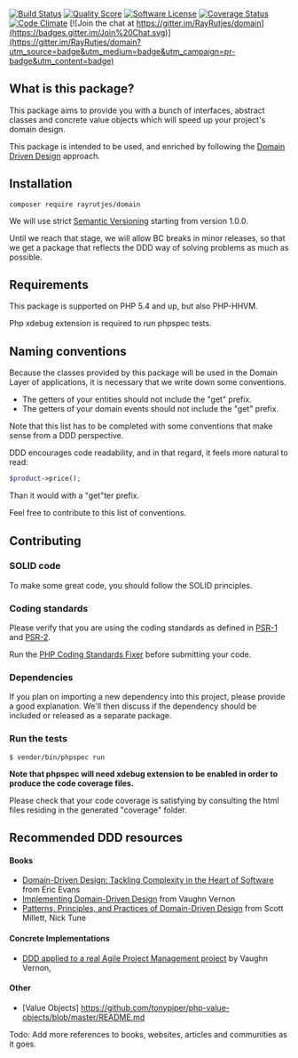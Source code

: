 [![Build Status](https://img.shields.io/travis/RayRutjes/domain/master.svg?style=flat-square)](https://travis-ci.org/RayRutjes/domain)
[![Quality Score](https://img.shields.io/scrutinizer/g/RayRutjes/domain.svg?style=flat-square)](https://scrutinizer-ci.com/g/RayRutjes/domain)
[![Software License](https://img.shields.io/badge/license-MIT-brightgreen.svg?style=flat-square)](LICENSE.md)
[![Coverage Status](https://img.shields.io/scrutinizer/coverage/g/RayRutjes/domain.svg?style=flat-square)](https://scrutinizer-ci.com/g/RayRutjes/domain/code-structure)
[![Code Climate](https://img.shields.io/codeclimate/github/RayRutjes/domain.svg?style=flat-square)](https://codeclimate.com/github/RayRutjes/domain/code)
[![Join the chat at https://gitter.im/RayRutjes/domain](https://badges.gitter.im/Join%20Chat.svg)](https://gitter.im/RayRutjes/domain?utm_source=badge&utm_medium=badge&utm_campaign=pr-badge&utm_content=badge)

What is this package?
---------------------

This package aims to provide you with a bunch of interfaces, abstract classes and concrete value objects which will speed up
your project's domain design.

This package is intended to be used, and enriched by following the [Domain Driven Design](http://en.wikipedia.org/wiki/Domain-driven_design) approach.


Installation
------------
```
composer require rayrutjes/domain
```

We will use strict [Semantic Versioning](http://semver.org/) starting from version 1.0.0.

Until we reach that stage, we will allow BC breaks in minor releases, so that we get a package that reflects the DDD way of solving problems as much as possible.


Requirements
------------

This package is supported on PHP 5.4 and up, but also PHP-HHVM.

Php xdebug extension is required to run phpspec tests.

Naming conventions
------------------

Because the classes provided by this package will be used in the Domain Layer of applications,
it is necessary that we write down some conventions.

* The getters of your entities should not include the "get" prefix.
* The getters of your domain events should not include the "get" prefix.

Note that this list has to be completed with some conventions that make sense from a DDD perspective.

DDD encourages code readability, and in that regard, it feels more natural to read:
```php
$product->price();
```
Than it would with a "get"ter prefix.

Feel free to contribute to this list of conventions.


Contributing
------------

### SOLID code

To make some great code, you should follow the SOLID principles.

### Coding standards

Please verify that you are using the coding standards as defined in [PSR-1](http://www.php-fig.org/psr/psr-1/) and [PSR-2](http://www.php-fig.org/psr/psr-2/).

Run the [PHP Coding Standards Fixer](http://cs.sensiolabs.org/) before submitting your code.

### Dependencies

If you plan on importing a new dependency into this project, please provide a good explanation. We'll then discuss if the dependency should be included
or released as a separate package.

### Run the tests
```
$ vendor/bin/phpspec run
```
**Note that phpspec will need xdebug extension to be enabled in order to produce the code coverage files.**

Please check that your code coverage is satisfying by consulting the html files residing in the generated "coverage" folder.

Recommended DDD resources
-------------------------

#### Books

* [Domain-Driven Design: Tackling Complexity in the Heart of Software](http://www.amazon.fr/Domain-Driven-Design-Tackling-Complexity-Software/dp/0321125215) from Eric Evans
* [Implementing Domain-Driven Design](http://www.amazon.fr/Implementing-Domain-Driven-Design-Vaughn-Vernon/dp/0321834577) from Vaughn Vernon
* [Patterns, Principles, and Practices of Domain-Driven Design](http://www.wrox.com/WileyCDA/WroxTitle/Patterns-Principles-and-Practices-of-Domain-Driven-Design.productCd-1118714709.html) from Scott Millett, Nick Tune

#### Concrete Implementations

* [DDD applied to a real Agile Project Management project](https://github.com/VaughnVernon/IDDD_Samples) by Vaughn Vernon,

#### Other
* [Value Objects] https://github.com/tonypiper/php-value-objects/blob/master/README.md

Todo: Add more references to books, websites, articles and communities as it goes.
